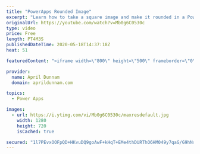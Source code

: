 ```yaml
---
title: "PowerApps Rounded Image"
excerpt: "Learn how to take a square image and make it rounded in a PowerApps Gallery"
originalUrl: https://youtube.com/watch?v=Mb0g6C0530c
type: video
price: Free
length: PT4M3S
publishedDateTime: 2020-05-18T14:37:18Z
heat: 51

featuredContent: "<iframe width=\"800\" height=\"500\" frameborder=\"0\" src=\"https://www.youtube.com/embed/Mb0g6C0530c\" allow=\"accelerometer; autoplay; encrypted-media; gyroscope; picture-in-picture\" allowfullscreen></iframe>"

provider:
  name: April Dunnam
  domain: aprildunnam.com

topics:
  - Power Apps

images:
  - url: https://i.ytimg.com/vi/Mb0g6C0530c/maxresdefault.jpg
    width: 1280
    height: 720
    isCached: true

secured: "1l7PEvxOOFpQD+HKvuDQ9goAwF+kHqT+EMe4thDURThO6HM049y7qaG/G9hNr/D7JSf0bb/XoxcmmyKxFySHarmxA3W/8YK7qRhPz/TBEa9O/qkzddeMM1LGV3g3VWn7MJ13cV1s+nf7plPyMdkh/Wvj/u6+WCf7dVmqrclQD5MIRF01Ye8MQH3BGIwP4SAMVvmVixYBDmpNxDwTUteaovMNED8by4dLnSfyQ8nb20twUJV3Za2vAdoQWk/jFw5WS4DM1fZMJ5qNPeg1g3BsV6DVSHnDR0jvlAN9nZ1jF18DHDu9sAVmgKHMVeWUA2Au7CIC6IGu7PhEM8LTyL3U+3smNXzEVZN/pWLHPFoY9jeNJSd4NXH22kZyb2FLtisiCR85dCxJP8eiHIWEQUfY4MLs3DEET6Q/2oX+jUtfWgk=;IVOswIHrR/ywuRx67eXnPQ=="
---
```


